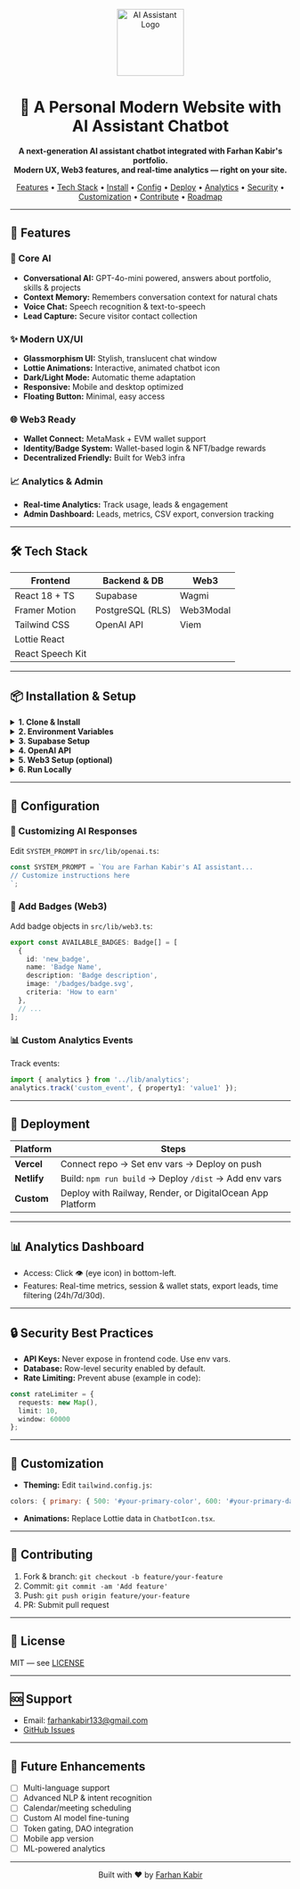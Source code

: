 <!-- Hero Section -->
<p align="center">
  <img src="https://raw.githubusercontent.com/farhankabir133/portfolio/main/public/chatbot-logo.svg" alt="AI Assistant Logo" height="120" />
</p>
<h1 align="center">🤖 A Personal Modern Website with AI Assistant Chatbot</h1>
<p align="center">
  <b>A next-generation AI assistant chatbot integrated with Farhan Kabir's portfolio.<br>Modern UX, Web3 features, and real-time analytics — right on your site.</b>
</p>

<p align="center">
  <a href="#-features">Features</a> •
  <a href="#-tech-stack">Tech Stack</a> •
  <a href="#-installation--setup">Install</a> •
  <a href="#-configuration">Config</a> •
  <a href="#-deployment">Deploy</a> •
  <a href="#-analytics-dashboard">Analytics</a> •
  <a href="#-security-best-practices">Security</a> •
  <a href="#-customization">Customization</a> •
  <a href="#-contributing">Contribute</a> •
  <a href="#-future-enhancements">Roadmap</a>
</p>

---

## 🚀 Features

### 🤖 Core AI
- **Conversational AI:** GPT-4o-mini powered, answers about portfolio, skills & projects
- **Context Memory:** Remembers conversation context for natural chats
- **Voice Chat:** Speech recognition & text-to-speech
- **Lead Capture:** Secure visitor contact collection

### ✨ Modern UX/UI
- **Glassmorphism UI:** Stylish, translucent chat window
- **Lottie Animations:** Interactive, animated chatbot icon
- **Dark/Light Mode:** Automatic theme adaptation
- **Responsive:** Mobile and desktop optimized
- **Floating Button:** Minimal, easy access

### 🌐 Web3 Ready
- **Wallet Connect:** MetaMask + EVM wallet support
- **Identity/Badge System:** Wallet-based login & NFT/badge rewards
- **Decentralized Friendly:** Built for Web3 infra

### 📈 Analytics & Admin
- **Real-time Analytics:** Track usage, leads & engagement
- **Admin Dashboard:** Leads, metrics, CSV export, conversion tracking

---

## 🛠 Tech Stack

| Frontend           | Backend & DB     | Web3           |
| ------------------ | --------------- | -------------- |
| React 18 + TS      | Supabase        | Wagmi          |
| Framer Motion      | PostgreSQL (RLS)| Web3Modal      |
| Tailwind CSS       | OpenAI API      | Viem           |
| Lottie React       |                 |                |
| React Speech Kit   |                 |                |

---

## 📦 Installation & Setup

<details>
<summary><b>1. Clone & Install</b></summary>

```bash
git clone https://github.com/farhankabir133/portfolio.git
cd portfolio
npm install
```
</details>

<details>
<summary><b>2. Environment Variables</b></summary>

Create a `.env` file in root:

```env
VITE_OPENAI_API_KEY=your_openai_api_key
VITE_SUPABASE_URL=your_supabase_url
VITE_SUPABASE_ANON_KEY=your_supabase_anon_key
VITE_WALLETCONNECT_PROJECT_ID=your_walletconnect_project_id
VITE_PLAUSIBLE_DOMAIN=your_domain_here # optional
```
</details>

<details>
<summary><b>3. Supabase Setup</b></summary>

- Create a project at [supabase.com](https://supabase.com)
- Run migration in `supabase/migrations/create_chatbot_tables.sql` in SQL editor
</details>

<details>
<summary><b>4. OpenAI API</b></summary>

- Get API key from [OpenAI Platform](https://platform.openai.com)
- Add to your `.env`
</details>

<details>
<summary><b>5. Web3 Setup (optional)</b></summary>

- Get Project ID from [WalletConnect Cloud](https://cloud.walletconnect.com)
- Add to `.env`
- Configure chains in `src/lib/web3.ts`
</details>

<details>
<summary><b>6. Run Locally</b></summary>

```bash
npm run dev
```
</details>

---

## 🔧 Configuration

### 🧠 Customizing AI Responses

Edit `SYSTEM_PROMPT` in `src/lib/openai.ts`:
```ts
const SYSTEM_PROMPT = `You are Farhan Kabir's AI assistant...
// Customize instructions here
`;
```

### 🏅 Add Badges (Web3)
Add badge objects in `src/lib/web3.ts`:
```ts
export const AVAILABLE_BADGES: Badge[] = [
  {
    id: 'new_badge',
    name: 'Badge Name',
    description: 'Badge description',
    image: '/badges/badge.svg',
    criteria: 'How to earn'
  },
  // ...
];
```

### 📊 Custom Analytics Events

Track events:
```ts
import { analytics } from '../lib/analytics';
analytics.track('custom_event', { property1: 'value1' });
```

---

## 🚀 Deployment

| Platform    | Steps |
|-------------|-------|
| **Vercel**  | Connect repo → Set env vars → Deploy on push |
| **Netlify** | Build: `npm run build` → Deploy `/dist` → Add env vars |
| **Custom**  | Deploy with Railway, Render, or DigitalOcean App Platform |

---

## 📊 Analytics Dashboard

- Access: Click 👁️ (eye icon) in bottom-left.
- Features: Real-time metrics, session & wallet stats, export leads, time filtering (24h/7d/30d).

---

## 🔒 Security Best Practices

- **API Keys:** Never expose in frontend code. Use env vars.
- **Database:** Row-level security enabled by default.
- **Rate Limiting:** Prevent abuse (example in code):

```ts
const rateLimiter = {
  requests: new Map(),
  limit: 10,
  window: 60000
};
```

---

## 🎨 Customization

- **Theming:** Edit `tailwind.config.js`:
```js
colors: { primary: { 500: '#your-primary-color', 600: '#your-primary-dark' } }
```
- **Animations:** Replace Lottie data in `ChatbotIcon.tsx`.

---

## 🤝 Contributing

1. Fork & branch: `git checkout -b feature/your-feature`
2. Commit: `git commit -am 'Add feature'`
3. Push: `git push origin feature/your-feature`
4. PR: Submit pull request

---

## 📝 License

MIT — see [LICENSE](LICENSE)

---

## 🆘 Support

- Email: <farhankabir133@gmail.com>
- [GitHub Issues](https://github.com/farhankabir133/portfolio/issues)

---

## 🔮 Future Enhancements

- [ ] Multi-language support
- [ ] Advanced NLP & intent recognition
- [ ] Calendar/meeting scheduling
- [ ] Custom AI model fine-tuning
- [ ] Token gating, DAO integration
- [ ] Mobile app version
- [ ] ML-powered analytics

---

<p align="center">
  Built with ❤️ by <a href="https://farhankabir.netlify.app">Farhan Kabir</a>
</p>

